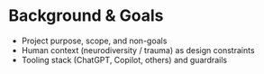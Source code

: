 # Background & Goals
- Project purpose, scope, and non-goals
- Human context (neurodiversity / trauma) as design constraints
- Tooling stack (ChatGPT, Copilot, others) and guardrails
